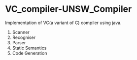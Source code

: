 # VC_compiler-UNSW_Compiler
Implementation of VC(a variant of C) compiler using java.  
1. Scanner  
2. Recogniser  
3. Parser  
4. Static Semantics  
5. Code Generation  
